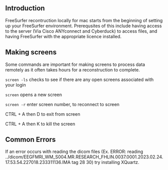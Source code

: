 ## Introduction
FreeSurfer recontruction locally for mac starts from the beginning of setting up your FreeSurfer environment. Prerequsites of this include having access to the server (Via Cisco ANYconnect and Cyberduck) to access files, and having FreeSurfer with the appropriate licence installed.

## Making screens 
Some commands are important for making screens to process data remotely as it often takes hours for a reconstruction to complete.

`screen -ls` checks to see if there are any open screens associated with your login

`screen` opens a new screen

`screen -r` enter screen number, to reconnect to screen 

CTRL + A then D to exit from screen

CTRL + A then K to kill the screen

## Common Errors 
If an error occurs with reading the dicom files (Ex. ERROR: reading ../dicom/EEGFMRI_WM_S004.MR.RESEARCH_FHLIN.0037.0001.2023.02.24.17.53.54.227018.233311136.IMA tag 28 30) try installing XQuartz.
